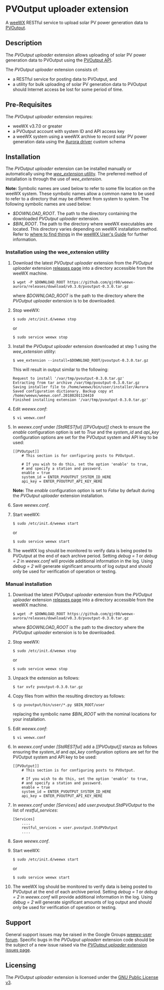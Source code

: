 # PVOutput uploader extension #

A [weeWX](http://weewx.com/ "WeeWX - Open source software for your weather station") RESTful service to upload solar PV power generation data to [PVOutput](http://pvoutput.org/ "PVOutput.org").


## Description ##

The *PVOutput uploader* extension allows uploading of solar PV power generation data to PVOutput using the [PVOutput API](https://pvoutput.org/help.html#overview).

The *PVOutput uploader* extension consists of:
- a RESTful service for posting data to PVOutput, and
- a utility for bulk uploading of solar PV generation data to PVOutput should Internet access be lost for some period of time.

## Pre-Requisites ##

The *PVOutput uploader* extension requires:

- weeWX v3.7.0 or greater
- a PVOutput account with system ID and API access key
- a weeWX system using a weeWX archive to record solar PV power generation data using the [Aurora driver](https://github.com/gjr80/weewx-aurora/tree/master/driver) custom schema

## Installation ##

The *PVOutput uploader* extension can be installed manually or automatically using the [*wee_extension* utility](http://weewx.com/docs/utilities.htm#wee_extension_utility). The preferred method of installation is through the use of *wee_extension*.

**Note:** Symbolic names are used below to refer to some file location on the weeWX system. These symbolic names allow a common name to be used to refer to a directory that may be different from system to system. The following symbolic names are used below:

-   *$DOWNLOAD_ROOT*. The path to the directory containing the downloaded *PVOutput uploader* extension.
-   *$BIN_ROOT*. The path to the directory where weeWX executables are located. This directory varies depending on weeWX installation method. Refer to [where to find things](http://weewx.com/docs/usersguide.htm#Where_to_find_things "where to find things") in the [weeWX User's Guide](http://weewx.com/docs/usersguide.htm "User's Guide to the weeWX Weather System") for further information.

### Installation using the wee_extension utility ###

1.  Download the latest *PVOutput uploader* extension from the *PVOutput uploader* extension [releases page](https://github.com/gjr80/weewx-aurora/releases) into a directory accessible from the weeWX machine.

        $ wget -P $DOWNLOAD_ROOT https://github.com/gjr80/weewx-aurora/releases/download/v0.3.0/pvoutput-0.3.0.tar.gz

    where *$DOWNLOAD_ROOT* is the path to the directory where the *PVOutput uploader* extension is to be downloaded.

1.  Stop weeWX:

        $ sudo /etc/init.d/weewx stop

    or

        $ sudo service weewx stop

1.  Install the *PVOutput uploader* extension downloaded at step 1 using the *wee_extension* utility:

        $ wee_extension --install=$DOWNLOAD_ROOT/pvoutput-0.3.0.tar.gz

    This will result in output similar to the following:

        Request to install '/var/tmp/pvoutput-0.3.0.tar.gz'
        Extracting from tar archive /var/tmp/pvoutput-0.3.0.tar.gz
        Saving installer file to /home/weewx/bin/user/installer/Aurora
        Saved configuration dictionary. Backup copy at /home/weewx/weewx.conf.20180201124410
        Finished installing extension '/var/tmp/pvoutput-0.3.0.tar.gz'

1.  Edit *weewx.conf*:

        $ vi weewx.conf

1.  In *weewx.conf* under *[StdRESTful]* *[[PVOutput]]* check to ensure the *enable* configuration option is set to *True* and the *system_id* and *api_key* configuration options are set for the PVOutput system and API key to be used:

        [[PVOutput]]
            # This section is for configuring posts to PVOutput.

            # If you wish to do this, set the option 'enable' to true,
            # and specify a station and password.
            enable = true
            system_id = ENTER_PVOUTPUT_SYSTEM_ID_HERE
            api_key = ENTER_PVOUTPUT_API_KEY_HERE

    **Note:** The *enable* configuration option is set to *False* by default during the *PVOutput uploader* extension installation.

1.  Save *weewx.conf*.

1.  Start weeWX:

        $ sudo /etc/init.d/weewx start

    or

        $ sudo service weewx start

1.  The weeWX log should be monitored to verify data is being posted to PVOutput at the end of each archive period. Setting *debug = 1* or *debug = 2* in *weewx.conf* will provide additional information in the log. Using *debug = 2* will generate significant amounts of log output and should only be used for verification of operation or testing.

### Manual installation ###

1.  Download the latest *PVOutput uploader* extension from the *PVOutput uploader* extension [releases page](https://github.com/gjr80/weewx-aurora/releases) into a directory accessible from the weeWX machine.

        $ wget -P $DOWNLOAD_ROOT https://github.com/gjr80/weewx-aurora/releases/download/v0.3.0/pvoutput-0.3.0.tar.gz

    where *$DOWNLOAD_ROOT* is the path to the directory where the *PVOutput uploader* extension is to be downloaded.

1.  Stop weeWX:

        $ sudo /etc/init.d/weewx stop

    or

        $ sudo service weewx stop

1.  Unpack the extension as follows:

        $ tar xvfz pvoutput-0.3.0.tar.gz

1.  Copy files from within the resulting directory as follows:

        $ cp pvoutput/bin/user/*.py $BIN_ROOT/user

	  replacing the symbolic name *$BIN_ROOT* with the nominal locations for your installation.

1.  Edit *weewx.conf*:

        $ vi weewx.conf

1.  In *weewx.conf* under *[StdRESTful]* add a *[[PVOutput]]* stanza as follows ensuring the *system_id* and *api_key* configuration options are set for the PVOutput system and API key to be used:

        [[PVOutput]]
            # This section is for configuring posts to PVOutput.

            # If you wish to do this, set the option 'enable' to true,
            # and specify a station and password.
            enable = true
            system_id = ENTER_PVOUTPUT_SYSTEM_ID_HERE
            api_key = ENTER_PVOUTPUT_API_KEY_HERE

1.  In *weewx.conf* under *[Services]* add *user.pvoutput.StdPVOutput* to the list of *restful_services*:

        [Services]
            ....
            restful_services = user.pvoutput.StdPVOutput
            ....

1.  Save *weewx.conf*.

1.  Start weeWX:

        $ sudo /etc/init.d/weewx start

    or

        $ sudo service weewx start

1.  The weeWX log should be monitored to verify data is being posted to PVOutput at the end of each archive period. Setting *debug = 1* or *debug = 2* in *weewx.conf* will provide additional information in the log. Using *debug = 2* will generate significant amounts of log output and should only be used for verification of operation or testing.

## Support ##

General support issues may be raised in the Google Groups [weewx-user forum](https://groups.google.com/group/weewx-user). Specific bugs in the *PVOutput uploader*r extension code should be the subject of a new issue raised via the [*PVOutput uploader* extension issues page](https://github.com/gjr80/weewx-aurora/issues).

## Licensing ##

The *PVOutput uploader* extension is licensed under the [GNU Public License v3](https://github.com/gjr80/weewx-aurora/blob/master/LICENSE).

